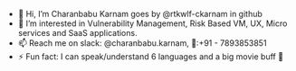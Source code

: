 - 👋 Hi, I’m Charanbabu Karnam goes by @rtkwlf-ckarnam in github
- 👀 I’m interested in Vulnerability Management, Risk Based VM, UX, Micro services and SaaS applications.
- 📫 Reach me on slack: @charanbabu.karnam, 📱:+91 - 7893853851
- ⚡ Fun fact: I can speak/understand 6 languages and a big movie buff 🎥

<!---
rtkwlf-ckarnam/rtkwlf-ckarnam is a ✨ special ✨ repository because its `README.md` (this file) appears on your GitHub profile.
You can click the Preview link to take a look at your changes.
--->
